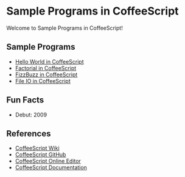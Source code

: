 # Sample Programs in CoffeeScript

Welcome to Sample Programs in CoffeeScript!

## Sample Programs

- [Hello World in CoffeeScript](https://github.com/TheRenegadeCoder/sample-programs/issues/924)
- [Factorial in CoffeeScript](https://github.com/TheRenegadeCoder/sample-programs/issues/1316)
- [FizzBuzz in CoffeeScript](https://github.com/TheRenegadeCoder/sample-programs/issues/1313)
- [File IO in CoffeeScript](https://github.com/TheRenegadeCoder/sample-programs/issues/1317)

## Fun Facts

- Debut: 2009

## References

- [CoffeeScript Wiki](https://en.wikipedia.org/wiki/CoffeeScript)
- [CoffeeScript GitHub](https://github.com/jashkenas/coffeescript/)
- [CoffeeScript Online Editor](https://www.jdoodle.com/compile-coffeescript-online)
- [CoffeeScript Documentation](https://coffeescript.org/)